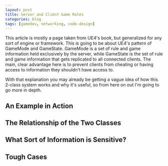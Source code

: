 ```yaml
---
layout: post
title: Server and Client Game Rules
categories: blog
tags: [gamedev, networking, code-design]
---
```

This article is mostly a page taken from UE4's book, but generalized for any sort of
engine or framework. This is going to be about UE4's pattern of GameMode and GameState.
GameMode is a set of rule and game information held exclusively by the server, while
GameState is the set of rule and game information that gets replicated to all connected
clients. The main, clear advantage here is to prevent clients from cheating or having
access to information they shouldn't have access to.

With that explanation you may already be getting a vague idea of how this 2-class system
works and why it's useful, so from here on out I'm going to go more in depth.

## An Example in Action

## The Relationship of the Two Classes

## What Sort of Information is Sensitive?

## Tough Cases
